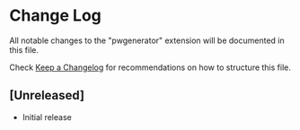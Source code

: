 # Change Log
All notable changes to the "pwgenerator" extension will be documented in this file.

Check [Keep a Changelog](http://keepachangelog.com/) for recommendations on how to structure this file.

## [Unreleased]
- Initial release